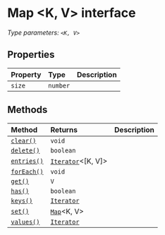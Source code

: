 # Map <K, V> interface



_Type parameters: `<K, V>`_








## Properties

| Property	   | Type	| Description|
|:-------------|:-------|:-----------|
|`size`      | `number` |  |




## Methods

| Method	   |  Returns	| Description|
|:-------------|:-------|:-----------|
|[`clear()`](clear-map.md)      | `void` |  |
|[`delete()`](delete-map.md)      | `boolean` |  |
|[`entries()`](entries-map.md)      | [`Iterator`](../../es6-promise.api/interface/iterator.md)<[K, V]> |  |
|[`forEach()`](foreach-map.md)      | `void` |  |
|[`get()`](get-map.md)      | `V` |  |
|[`has()`](has-map.md)      | `boolean` |  |
|[`keys()`](keys-map.md)      | [`Iterator`](../../es6-promise.api/interface/iterator.md)<K> |  |
|[`set()`](set-map.md)      | [`Map`](../../es6-promise.api/interface/map.md)<K, V> |  |
|[`values()`](values-map.md)      | [`Iterator`](../../es6-promise.api/interface/iterator.md)<V> |  |





